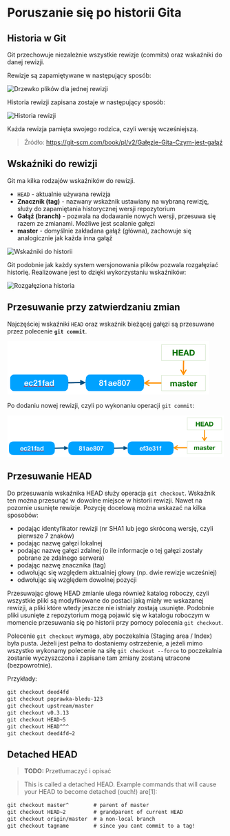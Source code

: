 # Poruszanie się po historii Gita

## Historia w Git

Git przechowuje niezależnie wszystkie rewizje (commits) oraz wskaźniki do danej rewizji.

Rewizje są zapamiętywane w następujący sposób:

![Drzewko plików dla jednej rewizji](https://git-scm.com/book/en/v2/images/commit-and-tree.png)

Historia rewizji zapisana zostaje w następujący sposób:

![Historia rewizji](https://git-scm.com/book/en/v2/images/commits-and-parents.png)

Każda rewizja pamięta swojego rodzica, czyli wersję wcześniejszą.

> Źródło: https://git-scm.com/book/pl/v2/Gałęzie-Gita-Czym-jest-gałąź

## Wskaźniki do rewizji

Git ma kilka rodzajów wskaźników do rewizji.

* ```HEAD``` - aktualnie używana rewizja
* **Znacznik (tag)** - nazwany wskaźnik ustawiany na wybraną rewizję, służy do zapamiętania historycznej wersji repozytorium
* **Gałąź (branch)** - pozwala na dodawanie nowych wersji, przesuwa się razem ze zmianami. Możliwe jest scalanie gałęzi
* **master** - domyślnie zakładana gałąź (główna), zachowuje się analogicznie jak każda inna gałąź

![Wskaźniki do historii](https://git-scm.com/book/en/v2/images/branch-and-history.png)

Git podobnie jak każdy system wersjonowania plików pozwala rozgałęziać historię. Realizowane jest to dzięki wykorzystaniu wskaźników:

![Rozgałęziona historia](https://git-scm.com/book/en/v2/images/advance-master.png)

## Przesuwanie przy zatwierdzaniu zmian

Najczęściej wskaźniki ```HEAD``` oraz wskaźnik bieżącej gałęzi są przesuwane przez polecenie **```git commit```**.

![Po operacji commit](./assets/img/git-commit-before.png)

Po dodaniu nowej rewizji, czyli po wykonaniu operacji ```git commit```:

![Po operacji commit](./assets/img/git-commit-after.png)

## Przesuwanie HEAD

Do przesuwania wskaźnika HEAD służy operacja ```git checkout```. Wskaźnik ten można przesunąć w dowolne miejsce w historii rewizji. Nawet na pozornie usunięte rewizje. Pozycję docelową można wskazać na kilka sposobów:

* podając identyfikator rewizji (nr SHA1 lub jego skróconą wersję, czyli pierwsze 7 znaków)
* podając nazwę gałęzi lokalnej
* podając nazwę gałęzi zdalnej (o ile informacje o tej gałęzi zostały pobrane ze zdalnego serwera)
* podając nazwę znacznika (tag)
* odwołując się względem aktualniej głowy (np. dwie rewizje wcześniej)
* odwołując się względem dowolnej pozycji

Przesuwając głowę HEAD zmianie ulega również katalog roboczy, czyli wszystkie pliki są modyfikowane do postaci jaką miały we wskazanej rewizji, a pliki które wtedy jeszcze nie istniały zostają usunięte. Podobnie pliki usunięte z repozytorium mogą pojawić się w katalogu roboczym w momencie przesuwania się po historii przy pomocy polecenia ```git checkout```.

Polecenie ```git checkout``` wymaga, aby poczekalnia (Staging area / Index) była pusta. Jeżeli jest pełna to dostaniemy ostrzeżenie, a jeżeli mimo wszystko wykonamy polecenie na siłę ```git checkout --force``` to poczekalnia zostanie wyczyszczona i zapisane tam zmiany zostaną utracone (bezpowrotnie).

Przykłady:

```
git checkout deed4fd
git checkout poprawka-bledu-123
git checkout upstream/master
git checkout v0.3.13
git checkout HEAD~5
git checkout HEAD^^^
git checkout deed4fd~2
```

## Detached HEAD

>**TODO:** Przetłumaczyć i opisać

> This is called a detached HEAD. Example commands that will cause your HEAD to become detached (ouch!) are[1]:
```
git checkout master^        # parent of master
git checkout HEAD~2         # grandparent of current HEAD
git checkout origin/master  # a non-local branch
git checkout tagname        # since you cant commit to a tag!
```
